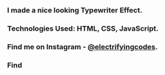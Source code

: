 ### I made a nice looking Typewriter Effect.

### Technologies Used: HTML, CSS, JavaScript.

### Find me on Instagram - [@electrifyingcodes][Instagram].
### Find

[Instagram]: https://www.instagram.com/electrifyingcodes